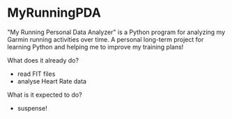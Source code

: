 # MyRunningPDA
"My Running Personal Data Analyzer" is a Python program for analyzing my Garmin running activities over time. A personal long-term project for learning Python and helping me to improve my training plans!

What does it already do?
- read FIT files
- analyse Heart Rate data

What is it expected to do?
- suspense!
